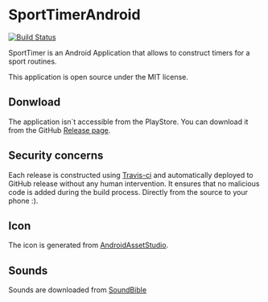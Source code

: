# SportTimerAndroid

[![Build Status](https://travis-ci.org/jeancharles-roger/SportTimerAndroid.svg?branch=Alpha)](https://travis-ci.org/jeancharles-roger/SportTimerAndroid)

SportTimer is an Android Application that allows to construct timers for a sport routines.

This application is open source under the MIT license.

## Donwload

The application isn´t accessible from the PlayStore. You can download it from the GitHub [Release page](https://github.com/jeancharles-roger/SportTimerAndroid/releases).

## Security concerns

Each release is constructed using [Travis-ci](https://travis-ci.org) and automatically deployed to GitHub release without
any human intervention. It ensures that no malicious code is added during the build process. Directly from the source to your phone :).

## Icon

The icon is generated from [AndroidAssetStudio](https://romannurik.github.io/AndroidAssetStudio/icons-launcher.html#foreground.type=clipart&foreground.clipart=access_alarm&foreground.space.trim=1&foreground.space.pad=0.15&foreColor=rgb(0%2C%200%2C%200)&backColor=rgb(63%2C%2081%2C%20181)&crop=0&backgroundShape=circle&effects=none&name=ic_launcher).

## Sounds

Sounds are downloaded from [SoundBible](http://soundbible.com)